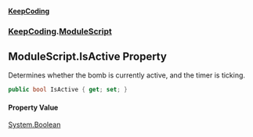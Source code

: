 #### [KeepCoding](index.md 'index')
### [KeepCoding](KeepCoding.md 'KeepCoding').[ModuleScript](KeepCoding_ModuleScript.md 'KeepCoding.ModuleScript')
## ModuleScript.IsActive Property
Determines whether the bomb is currently active, and the timer is ticking.  
```csharp
public bool IsActive { get; set; }
```
#### Property Value
[System.Boolean](https://docs.microsoft.com/en-us/dotnet/api/System.Boolean 'System.Boolean')
